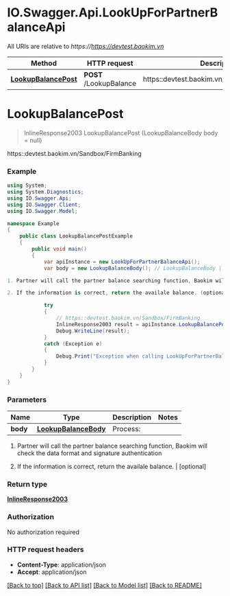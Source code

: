 # IO.Swagger.Api.LookUpForPartnerBalanceApi

All URIs are relative to *https://https://devtest.baokim.vn*

Method | HTTP request | Description
------------- | ------------- | -------------
[**LookupBalancePost**](LookUpForPartnerBalanceApi.md#lookupbalancepost) | **POST** /LookupBalance | https::devtest.baokim.vn/Sandbox/FirmBanking

<a name="lookupbalancepost"></a>
# **LookupBalancePost**
> InlineResponse2003 LookupBalancePost (LookupBalanceBody body = null)

https::devtest.baokim.vn/Sandbox/FirmBanking

### Example
```csharp
using System;
using System.Diagnostics;
using IO.Swagger.Api;
using IO.Swagger.Client;
using IO.Swagger.Model;

namespace Example
{
    public class LookupBalancePostExample
    {
        public void main()
        {
            var apiInstance = new LookUpForPartnerBalanceApi();
            var body = new LookupBalanceBody(); // LookupBalanceBody | Process:

1. Partner will call the partner balance searching function, Baokim will check the data format and signature authentication

2. If the information is correct, return the availale balance. (optional) 

            try
            {
                // https::devtest.baokim.vn/Sandbox/FirmBanking
                InlineResponse2003 result = apiInstance.LookupBalancePost(body);
                Debug.WriteLine(result);
            }
            catch (Exception e)
            {
                Debug.Print("Exception when calling LookUpForPartnerBalanceApi.LookupBalancePost: " + e.Message );
            }
        }
    }
}
```

### Parameters

Name | Type | Description  | Notes
------------- | ------------- | ------------- | -------------
 **body** | [**LookupBalanceBody**](LookupBalanceBody.md)| Process:

1. Partner will call the partner balance searching function, Baokim will check the data format and signature authentication

2. If the information is correct, return the availale balance. | [optional] 

### Return type

[**InlineResponse2003**](InlineResponse2003.md)

### Authorization

No authorization required

### HTTP request headers

 - **Content-Type**: application/json
 - **Accept**: application/json

[[Back to top]](#) [[Back to API list]](../README.md#documentation-for-api-endpoints) [[Back to Model list]](../README.md#documentation-for-models) [[Back to README]](../README.md)
